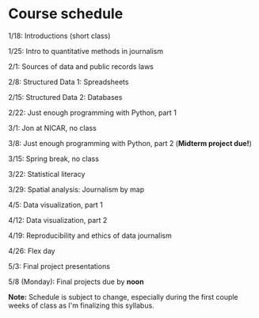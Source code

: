 # Course schedule

1/18: Introductions (short class)

1/25: Intro to quantitative methods in journalism

2/1: Sources of data and public records laws

2/8: Structured Data 1: Spreadsheets

2/15: Structured Data 2: Databases

2/22: Just enough programming with Python, part 1

3/1: Jon at NICAR, no class

3/8: Just enough programming with Python, part 2 (**Midterm project due!**)

3/15: Spring break, no class

3/22: Statistical literacy

3/29: Spatial analysis: Journalism by map

4/5: Data visualization, part 1

4/12: Data visualization, part 2

4/19: Reproducibility and ethics of data journalism

4/26: Flex day

5/3: Final project presentations

5/8 (Monday): Final projects due by **noon**

**Note:** Schedule is subject to change, especially during the first couple weeks of class as I'm finalizing this syllabus.
